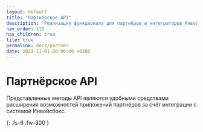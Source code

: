 ```yaml
---
layout: default
title: "Партнёрское API"
description: "Реализация функционала для партнёров и интеграторов Инвойсбокс - банков и сервисов для бизнеса"
nav_order: 110
has_children: true
tile: true
permalink: docs/partner
date: 2023-11-01 00:00:00 +0300
---
```


# Партнёрское API

Представленные методы API являются удобными средствами расширения возможностей приложений
партнёров за счёт интеграции с системой Инвойсбокс.


{: .fs-6 .fw-300 }
